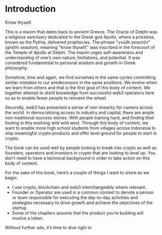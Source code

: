 # Introduction

Know thyself.

This is a maxim that dates back to ancient Greece. The Oracle of Delphi was a religious sanctuary dedicated to the Greek god Apollo, where a priestess, known as the Pythia, delivered prophecies. The phrase "γνῶθι σεαυτόν" (gnōthi seauton), meaning "know thyself," was inscribed in the forecourt of the Temple of Apollo at Delphi. The maxim urges self-awareness and understanding of one's own nature, limitations, and potential. It was considered fundamental to personal wisdom and growth in Greek philosophy.

Somehow, time and again, we find ourselves in the same cycles committing similar mistakes to our predecessors in the same positions. We evolve when we learn from others and that is the first goal of this body of content. We together attempt to distill knowledge from successful web3 operators here so as to enable fewer people to reinvent the wheel.

Secondly, web3 has presented a sense of non-linearity for careers across the world. In democratising access to industry and capital, there are ample non-traditional success stories. With people training hard, and finding their footing in this evolving wild wild west. Through this body of content, we want to enable more high school students from villages across Indonesia to ship meaningful crypto products and offer level ground for people to start in crypto.

The book can be used well by people looking to break into crypto as well as founders, operators and investors in crypto that are looking to level up. You don't need to have a technical background in order to take action on this body of content.

For the sake of this book, here’s a couple of things I want to share as we begin:

- I use crypto, blockchain and web3 interchangeably where relevant.
- Founder or Operator are used in a common context to denote a person or team responsible for executing the day-to-day activities and strategies necessary to drive growth and achieve the objectives of the startup
- Some of the chapters assume that the product you’re building will involve a token.

Without further ado, it’s time to dive right in.
